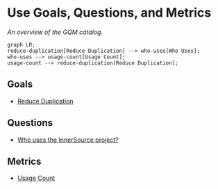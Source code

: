 # Use Goals, Questions, and Metrics

*An overview of the GQM catalog.*

```mermaid
graph LR;
reduce-duplication[Reduce Duplication] --> who-uses[Who Uses];
who-uses --> usage-count[Usage Count];
usage-count --> reduce-duplication[Reduce Duplication];
```

## Goals

* [Reduce Duplication](../goals/reduce_duplication.md)  

## Questions

* [Who uses the InnerSource project?](../questions/who-uses.md)

## Metrics

* [Usage Count](../metrics/usage_count.md)
